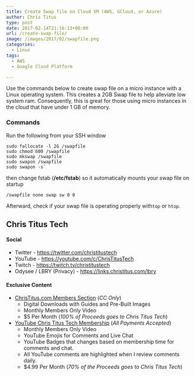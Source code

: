 ```yaml
---
title: Create Swap file on Cloud VM (AWS, GCloud, or Azure)
author: Chris Titus
type: post
date: 2017-02-14T21:16:13+00:00
url: /create-swap-file/
image: /images/2017/02/swapfile.png
categories:
  - Linux
tags:
  - AWS
  - Google Cloud Platform

---
```

Use the commands below to create swap file on a micro instance with a Linux operating system. This creates a 2GB Swap file to help alleviate low system ram. Consequently, this is great for those using micro instances in the cloud that have under 1 GB of memory.<!--more-->

### Commands

Run the following from your SSH window
  
```
sudo fallocate -l 2G /swapfile
sudo chmod 600 /swapfile
sudo mkswap /swapfile
sudo swapon /swapfile
sudo swapon -s`
```
then change fstab (**/etc/fstab**) so it automatically mounts your swap file on startup
  
`/swapfile none swap sw 0 0`

Afterward, check if your swap file is operating properly with`top` or `htop`.

## Chris Titus Tech

#### Social

- Twitter - <https://twitter.com/christitustech>
- YouTube - <https://youtube.com/c/ChrisTitusTech>
- Twitch - <https://twitch.tv/christitustech>
- Odysee / LBRY (Privacy) - <https://links.christitus.com/lbry>

#### Exclusive Content

- [ChrisTitus.com Members Section][1] (_CC Only_)
  - Digital Downloads with Guides and Pre-Built Images
  - Monthly Members Only Video
  - $5 Per Month (_100% of Proceeds goes to Chris Titus Tech_)
- [YouTube Chris Titus Tech Membership][2] (_All Payments Accepted_)
  - Monthly Members Only Video
  - YouTube Emojis for Comments and Live Chat
  - YouTube Badges that changes based on membership time for comments and chat.
  - All YouTube comments are highlighted when I review comments daily. 
  - $4.99 Per Month (_70% of the Proceeds goes to Chris Titus Tech_)

 [1]: https://portal.christitus.com
 [2]: https://links.christitus.com/join
